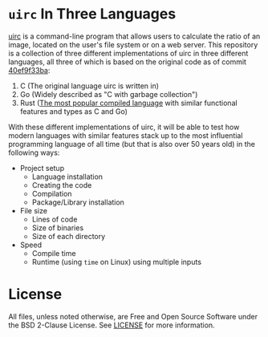 # `uirc` In Three Languages 

[uirc](https://github.com/brysonsteck/uirc) is a command-line program that allows users to calculate the ratio of an image, located on the user's file system or on a web server. This repository is a collection of three different implementations of uirc in three different languages, all three of which is based on the original code as of commit [40ef9f33ba](https://github.com/brysonsteck/uirc/tree/40ef9f33ba16265e7f0dddb625fa94ad4d2b5afe):

1. C (The original language uirc is written in)
1. Go (Widely described as "C with garbage collection")
1. Rust ([The most popular compiled language](https://insights.stackoverflow.com/survey/2021#most-loved-dreaded-and-wanted-language-love-dread) with similar functional features and types as C and Go)

With these different implementations of uirc, it will be able to test how modern languages with similar features stack up to the most influential programming language of all time (but that is also over 50 years old) in the following ways:

* Project setup
  * Language installation
  * Creating the code
  * Compilation
  * Package/Library installation
* File size
  * Lines of code
  * Size of binaries
  * Size of each directory
* Speed
  * Compile time
  * Runtime (using `time` on Linux) using multiple inputs

# License

All files, unless noted otherwise, are Free and Open Source Software under the BSD 2-Clause License. See [LICENSE](LICENSE) for more information.

